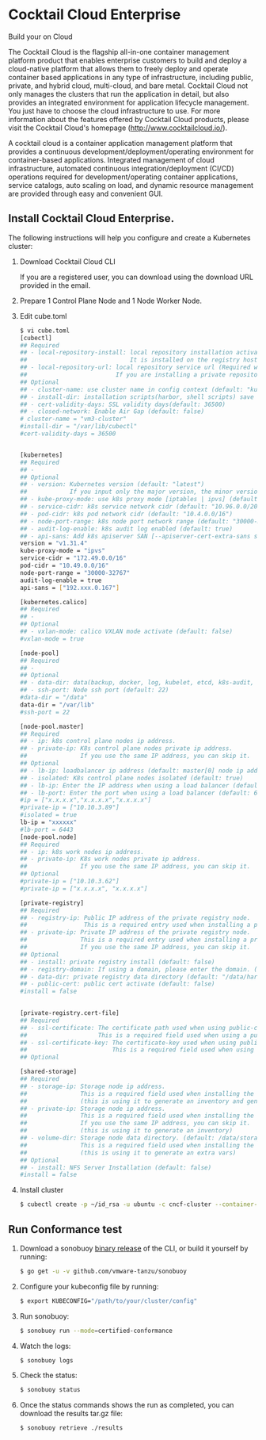 # Cocktail Cloud Enterprise
Build your on Cloud

The Cocktail Cloud is the flagship all-in-one container management platform product that enables enterprise customers to build and deploy a cloud-native platform
that allows them to freely deploy and operate container based applications in any type of infrastructure, including public, private, and hybrid cloud, multi-cloud, and bare metal.
Cocktail Cloud not only manages the clusters that run the application in detail, but also provides an integrated environment for application lifecycle management.
You just have to choose the cloud infrastructure to use. For more information about the features offered by Cocktail Cloud products, please visit the Cocktail Cloud's homepage (http://www.cocktailcloud.io/).

A cocktail cloud is a container application management platform that provides a continuous development/deployment/operating environment for container-based applications. Integrated management of cloud infrastructure, automated continuous integration/deployment (CI/CD) operations required for development/operating container applications, service catalogs, auto scaling on load, and dynamic resource management are provided through easy and convenient GUI.

## Install Cocktail Cloud Enterprise.

The following instructions will help you configure and create a Kubernetes cluster:

1. Download Cocktail Cloud CLI

   If you are a registered user, you can download using the download URL provided in the email.

2. Prepare 1 Control Plane Node and 1 Node Worker Node.

3. Edit cube.toml
    ```sh
    $ vi cube.toml
    [cubectl]
    ## Required
    ## - local-repository-install: local repository installation activate. (Required when selecting the closed network.)
    ##                             It is installed on the registry host.
    ## - local-repository-url: local repository service url (Required when selecting the closed network.)
    ##                         If you are installing a private repository, you can skip it. (default: registry-ip)
    ## Optional
    ## - cluster-name: use cluster name in config context (default: "kubernetes")
    ## - install-dir: installation scripts(harbor, shell scripts) save directory (default: "/var/lib/cubectl")
    ## - cert-validity-days: SSL validity days(default: 36500)
    ## - closed-network: Enable Air Gap (default: false)
    # cluster-name = "vm3-cluster"
    #install-dir = "/var/lib/cubectl"
    #cert-validity-days = 36500
   
   
    [kubernetes]
    ## Required
    ## -
    ## Optional
    ## - version: Kubernetes version (default: "latest")
    ##            If you input only the major version, the minor version automatically selects the last version.
    ## - kube-proxy-mode: use k8s proxy mode [iptables | ipvs] (default: "ipvs")
    ## - service-cidr: k8s service network cidr (default: "10.96.0.0/20")
    ## - pod-cidr: k8s pod network cidr (default: "10.4.0.0/16")
    ## - node-port-range: k8s node port network range (default: "30000-32767")
    ## - audit-log-enable: k8s audit log enabled (default: true)
    ## - api-sans: Add k8s apiserver SAN [--apiserver-cert-extra-sans same as setting] (default: master[0] ip address)
    version = "v1.31.4"
    kube-proxy-mode = "ipvs"
    service-cidr = "172.49.0.0/16"
    pod-cidr = "10.49.0.0/16"
    node-port-range = "30000-32767"
    audit-log-enable = true
    api-sans = ["192.xxx.0.167"]
    
    [kubernetes.calico]
    ## Required
    ## -
    ## Optional
    ## - vxlan-mode: calico VXLAN mode activate (default: false)
    #vxlan-mode = true
    
    [node-pool]
    ## Required
    ## -
    ## Optional
    ## - data-dir: data(backup, docker, log, kubelet, etcd, k8s-audit, containerd) root dir (default: "/data")
    ## - ssh-port: Node ssh port (default: 22)
    #data-dir = "/data"
    data-dir = "/var/lib"
    #ssh-port = 22
    
    [node-pool.master]
    ## Required
    ## - ip: k8s control plane nodes ip address.
    ## - private-ip: K8s control plane nodes private ip address.
    ##               If you use the same IP address, you can skip it.
    ## Optional
    ## - lb-ip: loadbalancer ip address (default: master[0] node ip address)
    ## - isolated: K8s control plane nodes isolated (default: true)
    ## - lb-ip: Enter the IP address when using a load balancer (default: master[0] ip address)
    ## - lb-port: Enter the port when using a load balancer (default: 6443)
    #ip = ["x.x.x.x","x.x.x.x","x.x.x.x"]
    #private-ip = ["10.10.3.89"]
    #isolated = true
    lb-ip = "xxxxxx"
    #lb-port = 6443
    [node-pool.node]
    ## Required
    ## - ip: k8s work nodes ip address.
    ## - private-ip: K8s work nodes private ip address.
    ##               If you use the same IP address, you can skip it.
    ## Optional
    #private-ip = ["10.10.3.62"]
    #private-ip = ["x.x.x.x", "x.x.x.x"]
    
    [private-registry]
    ## Required
    ## - registry-ip: Public IP address of the private registry node.
    ##                This is a required entry used when installing a private registry.
    ## - private-ip: Private IP address of the private registry node.
    ##               This is a required entry used when installing a private registry.
    ##               If you use the same IP address, you can skip it.
    ## Optional
    ## - install: private registry install (default: false)
    ## - registry-domain: If using a domain, please enter the domain. (default: registry-ip)
    ## - data-dir: private registry data directory (default: "/data/harbor")
    ## - public-cert: public cert activate (default: false)
    #install = false
  
    
    [private-registry.cert-file]
    ## Required
    ## - ssl-certificate: The certificate path used when using public-cert.
    ##                    This is a required field used when using a public certificate.
    ## - ssl-certificate-key: The certificate-key used when using public-cert.
    ##                        This is a required field used when using a public certificate.
    ## Optional
    
    [shared-storage]
    ## Required
    ## - storage-ip: Storage node ip address.
    ##               This is a required field used when installing the nfs server.
    ##               (this is using it to generate an inventory and generate an extra vars)
    ## - private-ip: Storage node ip address.
    ##               This is a required field used when installing the nfs server.
    ##               If you use the same IP address, you can skip it.
    ##               (this is using it to generate an inventory)
    ## - volume-dir: Storage node data directory. (default: /data/storage)
    ##               This is a required field used when installing the nfs server.
    ##               (this is using it to generate an extra vars)
    ## Optional
    ## - install: NFS Server Installation (default: false)
    #install = false

    ```
4. Install cluster
    ```sh
    $ cubectl create -p ~/id_rsa -u ubuntu -c cncf-cluster --container-runtime xxx
    ```

## Run Conformance test

1. Download a sonobuoy [binary release](https://github.com/heptio/sonobuoy/releases) of the CLI, or build it yourself by running:
    ```sh
    $ go get -u -v github.com/vmware-tanzu/sonobuoy
    ```

2. Configure your kubeconfig file by running:
    ```sh
    $ export KUBECONFIG="/path/to/your/cluster/config"
    ```

3. Run sonobuoy:
    ```sh
    $ sonobuoy run --mode=certified-conformance
    ```

4. Watch the logs:
    ```sh
    $ sonobuoy logs
    ```

5. Check the status:
    ```sh
    $ sonobuoy status
    ```

6. Once the status commands shows the run as completed, you can download the results tar.gz file:
    ```sh
    $ sonobuoy retrieve ./results
    ```
